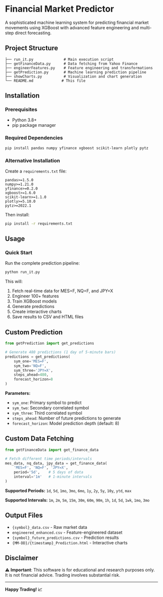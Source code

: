 # Financial Market Predictor

A sophisticated machine learning system for predicting financial market movements using XGBoost with advanced feature engineering and multi-step direct forecasting.

## Project Structure

```
├── run_it.py              # Main execution script
├── getFinanceData.py      # Data fetching from Yahoo Finance
├── engineerFeatures.py    # Feature engineering and transformations
├── getPrediction.py       # Machine learning prediction pipeline
├── showCharts.py          # Visualization and chart generation
└── README.md             # This file
```

## Installation

### Prerequisites
- Python 3.8+
- pip package manager

### Required Dependencies

```bash
pip install pandas numpy yfinance xgboost scikit-learn plotly pytz
```

### Alternative Installation

Create a `requirements.txt` file:
```
pandas>=1.5.0
numpy>=1.21.0
yfinance>=0.2.0
xgboost>=1.6.0
scikit-learn>=1.1.0
plotly>=5.10.0
pytz>=2022.1
```

Then install:
```bash
pip install -r requirements.txt
```

## Usage

### Quick Start

Run the complete prediction pipeline:

```bash
python run_it.py
```

This will:
1. Fetch real-time data for MES=F, NQ=F, and JPY=X
2. Engineer 100+ features
3. Train XGBoost models
4. Generate predictions
5. Create interactive charts
6. Save results to CSV and HTML files

## Custom Prediction

```python
from getPrediction import get_predictions

# Generate 480 predictions (1 day of 5-minute bars)
predictions = get_predictions(
    sym_one='MES=F',
    sym_two='NQ=F', 
    sym_three='JPY=X',
    steps_ahead=480,
    forecast_horizon=8
)
```

**Parameters:**
- `sym_one`: Primary symbol to predict
- `sym_two`: Secondary correlated symbol  
- `sym_three`: Third correlated symbol
- `steps_ahead`: Number of future predictions to generate
- `forecast_horizon`: Model prediction depth (default: 8)

## Custom Data Fetching

```python
from getFinanceData import get_finance_data

# Fetch different time periods/intervals
mes_data, nq_data, jpy_data = get_finance_data(
    'MES=F', 'NQ=F', 'JPY=X',
    period='5d',    # 5 days of data
    interval='1m'   # 1-minute intervals
)
```

**Supported Periods:** `1d`, `5d`, `1mo`, `3mo`, `6mo`, `1y`, `2y`, `5y`, `10y`, `ytd`, `max`

**Supported Intervals:** `1m`, `2m`, `5m`, `15m`, `30m`, `60m`, `90m`, `1h`, `1d`, `5d`, `1wk`, `1mo`, `3mo`

## Output Files

- `{symbol}_data.csv` - Raw market data
- `engineered_enhanced.csv` - Feature-engineered dataset
- `{symbol}_future_predictions.csv` - Prediction results
- `{MM-DD}/{timestamp}_Prediction.html` - Interactive charts

## Disclaimer

⚠️ **Important**: This software is for educational and research purposes only. It is not financial advice. Trading involves substantial risk.

---

**Happy Trading! 📈**
